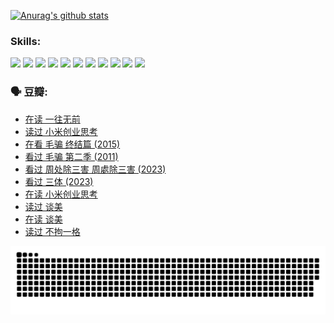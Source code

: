 
[![Anurag's github stats](https://github-readme-stats.vercel.app/api?username=w940853815)](https://github.com/anuraghazra/github-readme-stats)

### Skills:

<code><img height="32" src="https://cdn.jsdelivr.net/npm/simple-icons@v5/icons/python.svg"></code>
<code><img height="32" src="https://cdn.jsdelivr.net/npm/simple-icons@v5/icons/javascript.svg"></code>
<code><img height="32" src="https://cdn.jsdelivr.net/npm/simple-icons@v5/icons/django.svg"></code>
<code><img height="32" src="https://cdn.jsdelivr.net/npm/simple-icons@v5/icons/flask.svg"></code>
<code><img height="32" src="https://cdn.jsdelivr.net/npm/simple-icons@v5/icons/vuetify.svg"></code>
<code><img height="32" src="https://cdn.jsdelivr.net/npm/simple-icons@v5/icons/git.svg"></code>
<code><img height="32" src="https://cdn.jsdelivr.net/npm/simple-icons@v5/icons/docker.svg"></code>
<code><img height="32" src="https://cdn.jsdelivr.net/npm/simple-icons@v5/icons/postgresql.svg"></code>
<code><img height="32" src="https://cdn.jsdelivr.net/npm/simple-icons@v5/icons/elasticsearch.svg"></code>
<code><img height="32" src="https://cdn.jsdelivr.net/npm/simple-icons@v5/icons/macos.svg"></code>
<code><img height="32" src="https://cdn.jsdelivr.net/npm/simple-icons@v5/icons/linux.svg"></code>

### 🗣 豆瓣:

<!-- DOUBAN-ACTIVITIES:START -->
- [在读 一往无前](https://www.douban.com/people/136069238/status/4590507310/?_i=14457906)
- [读过 小米创业思考](https://www.douban.com/people/136069238/status/4590506983/?_i=14457906)
- [在看 毛骗 终结篇‎ (2015)](https://www.douban.com/people/136069238/status/4581971924/?_i=14457906)
- [看过 毛骗 第二季‎ (2011)](https://www.douban.com/people/136069238/status/4581971810/?_i=14457906)
- [看过 周处除三害 周處除三害‎ (2023)](https://www.douban.com/people/136069238/status/4575646701/?_i=14457906)
- [看过 三体‎ (2023)](https://www.douban.com/people/136069238/status/4574263039/?_i=14457906)
- [在读 小米创业思考](https://www.douban.com/people/136069238/status/4572047905/?_i=14457906)
- [读过 谈美](https://www.douban.com/people/136069238/status/4572047629/?_i=14457906)
- [在读 谈美](https://www.douban.com/people/136069238/status/4560861771/?_i=14457906)
- [读过 不拘一格](https://www.douban.com/people/136069238/status/4560861445/?_i=14457906)
<!-- DOUBAN-ACTIVITIES:END -->


![Snake animation](https://raw.githubusercontent.com/w940853815/w940853815/output/github-contribution-grid-snake.svg)

<!--
**w940853815/w940853815** is a ✨ _special_ ✨ repository because its `README.md` (this file) appears on your GitHub profile.

Here are some ideas to get you started:

- 🔭 I’m currently working on ...
- 🌱 I’m currently learning ...
- 👯 I’m looking to collaborate on ...
- 🤔 I’m looking for help with ...
- 💬 Ask me about ...
- 📫 How to reach me: ...
- 😄 Pronouns: ...
- ⚡ Fun fact: ...
-->
